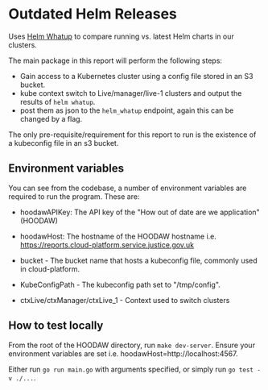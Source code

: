 # Outdated Helm Releases

Uses [Helm Whatup] to compare running vs. latest Helm charts in our clusters.

[Helm Whatup]: https://github.com/fabmation-gmbh/helm-whatup

The main package in this report will perform the following steps:

- Gain access to a Kubernetes cluster using a config file stored in an S3 bucket.
- kube context switch to Live/manager/live-1 clusters and output the results of `helm whatup`.
- post them as json to the `helm_whatup` endpoint, again this can be changed by a flag.

The only pre-requisite/requirement for this report to run is the existence of a kubeconfig file in an s3 bucket.

## Environment variables

You can see from the codebase, a number of environment variables are required to run the program. These are:

- hoodawAPIKey: The API key of the "How out of date are we application" (HOODAW)

- hoodawHost: The hostname of the HOODAW hostname i.e. https://reports.cloud-platform.service.justice.gov.uk

- bucket - The bucket name that hosts a kubeconfig file, commonly used in cloud-platform.

- KubeConfigPath - The kubeconfig path set to "/tmp/config".

- ctxLive/ctxManager/ctxLive_1 - Context used to switch clusters

## How to test locally

From the root of the HOODAW directory, run `make dev-server`. Ensure your environment variables are set i.e. hoodawHost=http://localhost:4567.

Either run `go run main.go` with arguments specified, or simply run `go test -v ./...`.

